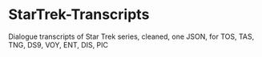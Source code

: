 # StarTrek-Transcripts
Dialogue transcripts of Star Trek series, cleaned, one JSON, for TOS, TAS, TNG, DS9, VOY, ENT, DIS, PIC
